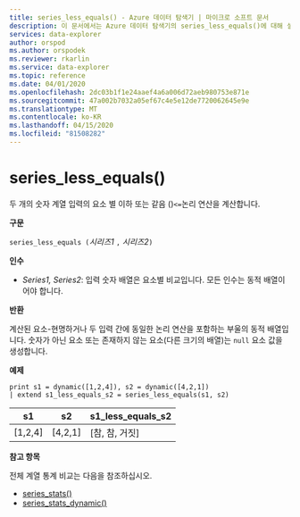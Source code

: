 ```yaml
---
title: series_less_equals() - Azure 데이터 탐색기 | 마이크로 소프트 문서
description: 이 문서에서는 Azure 데이터 탐색기의 series_less_equals()에 대해 설명합니다.
services: data-explorer
author: orspod
ms.author: orspodek
ms.reviewer: rkarlin
ms.service: data-explorer
ms.topic: reference
ms.date: 04/01/2020
ms.openlocfilehash: 2dc03b1f1e24aaef4a6a006d72aeb980753e871e
ms.sourcegitcommit: 47a002b7032a05ef67c4e5e12de7720062645e9e
ms.translationtype: MT
ms.contentlocale: ko-KR
ms.lasthandoff: 04/15/2020
ms.locfileid: "81508282"
---
```

# <a name="series_less_equals"></a>series_less_equals()

두 개의 숫자 계열 입력의 요소 별 이하 또는 같음 ()`<=`논리 연산을 계산합니다.

**구문**

`series_less_equals (`*시리즈1* `,` *시리즈2*`)`

**인수**

* *Series1, Series2*: 입력 숫자 배열은 요소별 비교입니다. 모든 인수는 동적 배열이어야 합니다. 

**반환**

계산된 요소-현명하거나 두 입력 간에 동일한 논리 연산을 포함하는 부울의 동적 배열입니다. 숫자가 아닌 요소 또는 존재하지 않는 요소(다른 크기의 배열)는 `null` 요소 값을 생성합니다.

**예제**

```kusto
print s1 = dynamic([1,2,4]), s2 = dynamic([4,2,1])
| extend s1_less_equals_s2 = series_less_equals(s1, s2)
```

|s1|s2|s1_less_equals_s2|
|---|---|---|
|[1,2,4]|[4,2,1]|[참, 참, 거짓]|

**참고 항목**

전체 계열 통계 비교는 다음을 참조하십시오.
* [series_stats()](series-statsfunction.md)
* [series_stats_dynamic()](series-stats-dynamicfunction.md)